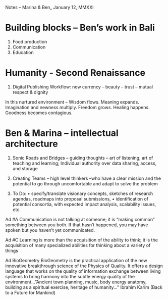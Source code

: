 Notes – Marina & Ben_ January 12, MMXXI



#    Building blocks – Ben’s work in Bali

1.	Food production
2.	Communication 
3.	Education

#    Humanity - Second Renaissance 
1.	Digital Publishing Workflow: new currency – beauty – trust – mutual respect & dignity 


In this nurtured environment – Wisdom flows. Meaning expands. Imagination and newness multiply. Freedom grows. Healing happens. Goodness becomes contagious.


#     Ben & Marina – intellectual architecture 
1.	Sonic Roads and Bridges – guiding thoughts – art of listening; art of teaching and learning; Individual authority over data sharing, access, and storage

2.	Creating Teams – high level thinkers –who have a clear mission and the potential to go through uncomfortable and adapt to solve the problem

3.	To Do: 
•	specify/translate visionary concepts, sketches of research agendas, roadmaps into proposal submissions, 
•	identification of potential consortia, with expected impact analysis, scalability issues, etc.





Ad #A
Communication is not talking at someone; it is “making common” something between you both. If that hasn’t happened, you may have spoken but you haven’t yet communicated.

Ad #C
Learning is more than the acquisition of the ability to think; it is the acquisition of many specialized abilities for thinking about a variety of things


Ad BioGeometry
BioGeometry is the practical application of the new innovative breakthrough science of the Physics of Quality. It offers a design language that works on the quality of information exchange between living systems to bring harmony into the subtle energy quality of the environment…”Ancient town planning, music, body energy anatomy, building as a spiritual exercise, heritage of humanity...” Ibrahim Karim  (Back to a Future for Mankind)
